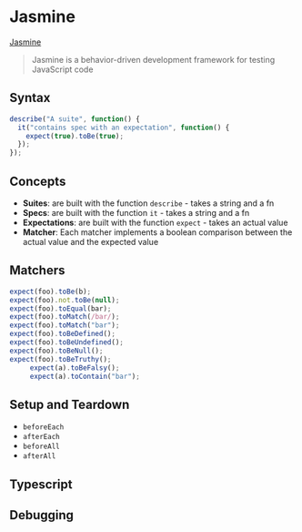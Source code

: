 # Jasmine

[Jasmine](https://jasmine.github.io/2.1/introduction)

> Jasmine is a behavior-driven development framework for testing JavaScript code


## Syntax

```ts
describe("A suite", function() {
  it("contains spec with an expectation", function() {
    expect(true).toBe(true);
  });
});
```

## Concepts

* **Suites**: are built with the function `describe` - takes a string and a fn
* **Specs**: are built with the function `it` - takes a string and a fn
* **Expectations**: are built with the function `expect` - takes an actual value
* **Matcher**: Each matcher implements a boolean comparison between the actual value and the expected value

## Matchers

```ts
expect(foo).toBe(b);
expect(foo).not.toBe(null);
expect(foo).toEqual(bar);
expect(foo).toMatch(/bar/);
expect(foo).toMatch("bar");
expect(foo).toBeDefined();
expect(foo).toBeUndefined();
expect(foo).toBeNull();
expect(foo).toBeTruthy();
     expect(a).toBeFalsy();
     expect(a).toContain("bar");
```

## Setup and Teardown


* `beforeEach`
* `afterEach`
* `beforeAll`
* `afterAll`

## Typescript

## Debugging
